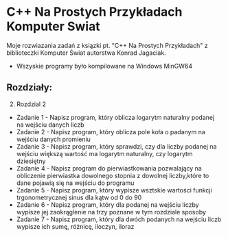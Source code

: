 # C++ Na Prostych Przykładach Komputer Swiat

Moje rozwiazania zadań z ksiązki pt. "C++ Na Prostych Przykładach" z biblioteczki Komputer Świat autorstwa Konrad Jagaciak.      
- Wszyskie programy było kompilowane na Windows MinGW64

## Rozdziały:
2. Rozdzial 2
- Zadanie 1 - Napisz program, który oblicza logarytm naturalny podanej na wejściu danych liczb
- Zadanie 2 - Napisz program, który oblicza pole koła o padanym na wejściu danych promieniu
- Zadanie 3 - Napisz program, który sprawdzi, czy dla liczby podanej na wejściu większą wartość ma logarytm naturalny, czy logarytm dziesiętny
- Zadanie 4 - Napisz program do pierwiastkowania pozwalający na obliczenie pierwiastka dowolnego stopnia z dowolnej liczby,które to dane pojawią się na wejściu do programu
- Zadanie 5 - Napisz program, który wypisze wsztskie wartości funkcji trgonometrycznej sinus dla kątw od 0 do 90
- Zadanie 6 - Napisz program, który dla podanej na wejściu liczby wypisze jej zaokrąglenie na trzy poznane w tym rozdziale sposoby
- Zadanie 7 - Napisz program, który dla dwóch podanych na wejściu liczb wypisze ich sumę, różnicę, iloczyn, iloraz
